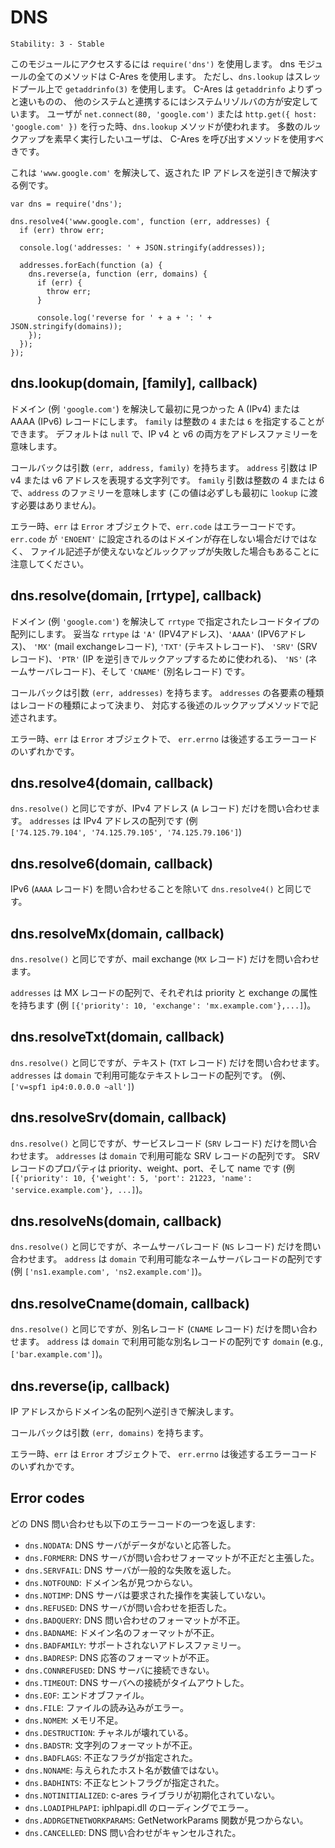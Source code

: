 # DNS

    Stability: 3 - Stable

<!--
Use `require('dns')` to access this module. All methods in the dns module
use C-Ares except for `dns.lookup` which uses `getaddrinfo(3)` in a thread
pool. C-Ares is much faster than `getaddrinfo` but the system resolver is
more constant with how other programs operate. When a user does
`net.connect(80, 'google.com')` or `http.get({ host: 'google.com' })` the
`dns.lookup` method is used. Users who need to do a large number of lookups
quickly should use the methods that go through C-Ares.
-->

このモジュールにアクセスするには `require('dns')` を使用します。
dns モジュールの全てのメソッドは C-Ares を使用します。
ただし、`dns.lookup` はスレッドプール上で `getaddrinfo(3)` を使用します。
C-Ares は `getaddrinfo` よりずっと速いものの、
他のシステムと連携するにはシステムリゾルバの方が安定しています。
ユーザが `net.connect(80, 'google.com')` または
`http.get({ host: 'google.com' })` を行った時、`dns.lookup`
メソッドが使われます。
多数のルックアップを素早く実行したいユーザは、
C-Ares を呼び出すメソッドを使用すべきです。

<!--
Here is an example which resolves `'www.google.com'` then reverse
resolves the IP addresses which are returned.
-->

これは `'www.google.com'` を解決して、返された IP アドレスを逆引きで解決する例です。

    var dns = require('dns');

    dns.resolve4('www.google.com', function (err, addresses) {
      if (err) throw err;

      console.log('addresses: ' + JSON.stringify(addresses));

      addresses.forEach(function (a) {
        dns.reverse(a, function (err, domains) {
          if (err) {
            throw err;
          }

          console.log('reverse for ' + a + ': ' + JSON.stringify(domains));
        });
      });
    });

## dns.lookup(domain, [family], callback)

<!--
Resolves a domain (e.g. `'google.com'`) into the first found A (IPv4) or
AAAA (IPv6) record.
The `family` can be the integer `4` or `6`. Defaults to `null` that indicates
both Ip v4 and v6 address family.
-->

ドメイン (例 `'google.com'`) を解決して最初に見つかった
A (IPv4) または AAAA (IPv6) レコードにします。
`family` は整数の `4` または `6` を指定することができます。
デフォルトは `null` で、IP v4 と v6 の両方をアドレスファミリーを意味します。

<!--
The callback has arguments `(err, address, family)`.  The `address` argument
is a string representation of a IP v4 or v6 address. The `family` argument
is either the integer 4 or 6 and denotes the family of `address` (not
necessarily the value initially passed to `lookup`).
-->

コールバックは引数 `(err, address, family)` を持ちます。
`address` 引数は IP v4 または v6 アドレスを表現する文字列です。
`family` 引数は整数の 4 または 6 で、`address` のファミリーを意味します
(この値は必ずしも最初に `lookup` に渡す必要はありません)。

<!--
On error, `err` is an `Error` object, where `err.code` is the error code.
Keep in mind that `err.code` will be set to `'ENOENT'` not only when
the domain does not exist but also when the lookup fails in other ways
such as no available file descriptors.
-->

エラー時、`err` は `Error` オブジェクトで、`err.code` はエラーコードです。
`err.code` が `'ENOENT'` に設定されるのはドメインが存在しない場合だけではなく、
ファイル記述子が使えないなどルックアップが失敗した場合もあることに
注意してください。


## dns.resolve(domain, [rrtype], callback)

<!--
Resolves a domain (e.g. `'google.com'`) into an array of the record types
specified by rrtype. Valid rrtypes are `'A'` (IPV4 addresses, default),
`'AAAA'` (IPV6 addresses), `'MX'` (mail exchange records), `'TXT'` (text
records), `'SRV'` (SRV records), `'PTR'` (used for reverse IP lookups),
`'NS'` (name server records) and `'CNAME'` (canonical name records).
-->

ドメイン (例 `'google.com'`) を解決して `rrtype` で指定されたレコードタイプの配列にします。
妥当な `rrtype` は `'A'` (IPV4アドレス)、`'AAAA'` (IPV6アドレス)、
`'MX'` (mail exchangeレコード), `'TXT'` (テキストレコード)、
`'SRV'` (SRVレコード)、`'PTR'` (IP を逆引きでルックアップするために使われる)、
`'NS'` (ネームサーバレコード)、そして `'CNAME'` (別名レコード) です。

<!--
The callback has arguments `(err, addresses)`.  The type of each item
in `addresses` is determined by the record type, and described in the
documentation for the corresponding lookup methods below.
-->

コールバックは引数 `(err, addresses)` を持ちます。
`addresses` の各要素の種類はレコードの種類によって決まり、
対応する後述のルックアップメソッドで記述されます。

<!--
On error, `err` is an `Error` object, where `err.code` is
one of the error codes listed below.
-->

エラー時、`err` は `Error` オブジェクトで、
`err.errno` は後述するエラーコードのいずれかです。


## dns.resolve4(domain, callback)

<!--
The same as `dns.resolve()`, but only for IPv4 queries (`A` records).
`addresses` is an array of IPv4 addresses (e.g.
`['74.125.79.104', '74.125.79.105', '74.125.79.106']`).
-->

`dns.resolve()` と同じですが、IPv4 アドレス (`A` レコード) だけを問い合わせます。
`addresses` は IPv4 アドレスの配列です (例<br />
`['74.125.79.104', '74.125.79.105', '74.125.79.106']`)

## dns.resolve6(domain, callback)

<!--
The same as `dns.resolve4()` except for IPv6 queries (an `AAAA` query).
-->

IPv6 (`AAAA` レコード) を問い合わせることを除いて `dns.resolve4()` と同じです。


## dns.resolveMx(domain, callback)

<!--
The same as `dns.resolve()`, but only for mail exchange queries (`MX` records).
-->

`dns.resolve()` と同じですが、mail exchange (`MX` レコード) だけを問い合わせます。

<!--
`addresses` is an array of MX records, each with a priority and an exchange
attribute (e.g. `[{'priority': 10, 'exchange': 'mx.example.com'},...]`).
-->

`addresses` は MX レコードの配列で、それぞれは priority と exchange の属性を持ちます
(例 `[{'priority': 10, 'exchange': 'mx.example.com'},...]`)。

## dns.resolveTxt(domain, callback)

<!--
The same as `dns.resolve()`, but only for text queries (`TXT` records).
`addresses` is an array of the text records available for `domain` (e.g.,
`['v=spf1 ip4:0.0.0.0 ~all']`).
-->

`dns.resolve()` と同じですが、テキスト (`TXT` レコード) だけを問い合わせます。
`addresses` は `domain` で利用可能なテキストレコードの配列です。
(例、`['v=spf1 ip4:0.0.0.0 ~all']`)

## dns.resolveSrv(domain, callback)

<!--
The same as `dns.resolve()`, but only for service records (`SRV` records).
`addresses` is an array of the SRV records available for `domain`. Properties
of SRV records are priority, weight, port, and name (e.g.,
`[{'priority': 10, {'weight': 5, 'port': 21223, 'name': 'service.example.com'}, ...]`).
-->

`dns.resolve()` と同じですが、サービスレコード (`SRV` レコード) だけを問い合わせます。
`addresses` は `domain` で利用可能な SRV レコードの配列です。
SRV レコードのプロパティは priority、weight、port、そして name です
(例 `[{'priority': 10, {'weight': 5, 'port': 21223, 'name': 'service.example.com'}, ...]`)。

## dns.resolveNs(domain, callback)

<!--
The same as `dns.resolve()`, but only for name server records (`NS` records).
`addresses` is an array of the name server records available for `domain`
(e.g., `['ns1.example.com', 'ns2.example.com']`).
-->

`dns.resolve()` と同じですが、ネームサーバレコード (`NS` レコード) 
だけを問い合わせます。
`address` は `domain` で利用可能なネームサーバレコードの配列です
(例 `['ns1.example.com', 'ns2.example.com']`)。

## dns.resolveCname(domain, callback)

<!--
The same as `dns.resolve()`, but only for canonical name records (`CNAME`
records). `addresses` is an array of the canonical name records available for
`domain` (e.g., `['bar.example.com']`).
-->

`dns.resolve()` と同じですが、別名レコード (`CNAME` レコード) 
だけを問い合わせます。
`address` は `domain` で利用可能な別名レコードの配列です
`domain` (e.g., `['bar.example.com']`)。

## dns.reverse(ip, callback)

<!--
Reverse resolves an ip address to an array of domain names.
-->

IP アドレスからドメイン名の配列へ逆引きで解決します。

<!--
The callback has arguments `(err, domains)`.
-->

コールバックは引数 `(err, domains)` を持ちます。

<!--
On error, `err` is an `Error` object, where `err.code` is
one of the error codes listed below.
-->

エラー時、`err` は `Error` オブジェクトで、
`err.errno` は後述するエラーコードのいずれかです。

## Error codes

<!--
Each DNS query can return one of the following error codes:
-->

どの DNS 問い合わせも以下のエラーコードの一つを返します:

<!--
- `dns.NODATA`: DNS server returned answer with no data.
- `dns.FORMERR`: DNS server claims query was misformatted.
- `dns.SERVFAIL`: DNS server returned general failure.
- `dns.NOTFOUND`: Domain name not found.
- `dns.NOTIMP`: DNS server does not implement requested operation.
- `dns.REFUSED`: DNS server refused query.
- `dns.BADQUERY`: Misformatted DNS query.
- `dns.BADNAME`: Misformatted domain name.
- `dns.BADFAMILY`: Unsupported address family.
- `dns.BADRESP`: Misformatted DNS reply.
- `dns.CONNREFUSED`: Could not contact DNS servers.
- `dns.TIMEOUT`: Timeout while contacting DNS servers.
- `dns.EOF`: End of file.
- `dns.FILE`: Error reading file.
- `dns.NOMEM`: Out of memory.
- `dns.DESTRUCTION`: Channel is being destroyed.
- `dns.BADSTR`: Misformatted string.
- `dns.BADFLAGS`: Illegal flags specified.
- `dns.NONAME`: Given hostname is not numeric.
- `dns.BADHINTS`: Illegal hints flags specified.
- `dns.NOTINITIALIZED`: c-ares library initialization not yet performed.
- `dns.LOADIPHLPAPI`: Error loading iphlpapi.dll.
- `dns.ADDRGETNETWORKPARAMS`: Could not find GetNetworkParams function.
- `dns.CANCELLED`: DNS query cancelled.
-->

- `dns.NODATA`: DNS サーバがデータがないと応答した。
- `dns.FORMERR`: DNS サーバが問い合わせフォーマットが不正だと主張した。
- `dns.SERVFAIL`: DNS サーバが一般的な失敗を返した。
- `dns.NOTFOUND`: ドメイン名が見つからない。
- `dns.NOTIMP`: DNS サーバは要求された操作を実装していない。
- `dns.REFUSED`: DNS サーバが問い合わせを拒否した。
- `dns.BADQUERY`: DNS 問い合わせのフォーマットが不正。
- `dns.BADNAME`: ドメイン名のフォーマットが不正。
- `dns.BADFAMILY`: サポートされないアドレスファミリー。
- `dns.BADRESP`: DNS 応答のフォーマットが不正。
- `dns.CONNREFUSED`: DNS サーバに接続できない。
- `dns.TIMEOUT`: DNS サーバへの接続がタイムアウトした。
- `dns.EOF`: エンドオブファイル。
- `dns.FILE`: ファイルの読み込みがエラー。
- `dns.NOMEM`: メモリ不足。
- `dns.DESTRUCTION`: チャネルが壊れている。
- `dns.BADSTR`: 文字列のフォーマットが不正。
- `dns.BADFLAGS`: 不正なフラグが指定された。
- `dns.NONAME`: 与えられたホスト名が数値ではない。
- `dns.BADHINTS`: 不正なヒントフラグが指定された。
- `dns.NOTINITIALIZED`: c-ares ライブラリが初期化されていない。
- `dns.LOADIPHLPAPI`: iphlpapi.dll のローディングでエラー。
- `dns.ADDRGETNETWORKPARAMS`: GetNetworkParams 関数が見つからない。
- `dns.CANCELLED`: DNS 問い合わせがキャンセルされた。
